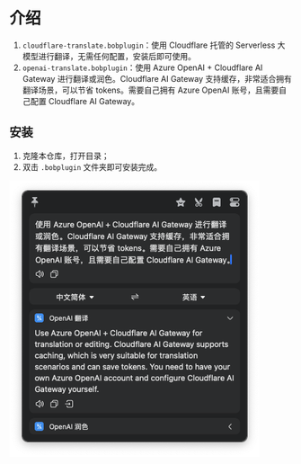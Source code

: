 # 介绍

1. `cloudflare-translate.bobplugin`：使用 Cloudflare 托管的 Serverless 大模型进行翻译，无需任何配置，安装后即可使用。
2. `openai-translate.bobplugin`：使用 Azure OpenAI + Cloudflare AI Gateway 进行翻译或润色。Cloudflare AI Gateway 支持缓存，非常适合拥有翻译场景，可以节省 tokens。需要自己拥有 Azure OpenAI 账号，且需要自己配置 Cloudflare AI Gateway。

## 安装

1. 克隆本仓库，打开目录；
2. 双击 `.bobplugin` 文件夹即可安装完成。

![Alt text](20231102-17-12-23-2kItDXMp.png)